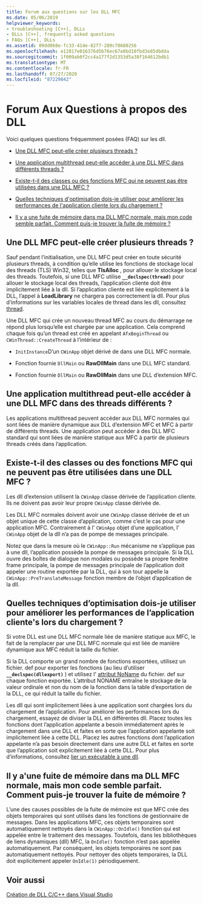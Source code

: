 ```yaml
---
title: Forum aux questions sur les DLL MFC
ms.date: 05/06/2019
helpviewer_keywords:
- troubleshooting [C++], DLLs
- DLLs [C++], frequently asked questions
- FAQs [C++], DLLs
ms.assetid: 09dd068e-fc33-414e-82f7-289c70680256
ms.openlocfilehash: e12817e016376d5b76ec67e8bd10fbd3e85dbdda
ms.sourcegitcommit: 1f009ab0f2cc4a177f2d1353d5a38f164612bdb1
ms.translationtype: MT
ms.contentlocale: fr-FR
ms.lasthandoff: 07/27/2020
ms.locfileid: "87229842"
---
```

# <a name="dll-frequently-asked-questions"></a>Forum Aux Questions à propos des DLL

Voici quelques questions fréquemment posées (FAQ) sur les dll.

- [Une DLL MFC peut-elle créer plusieurs threads ?](#mfc_multithreaded_1)

- [Une application multithread peut-elle accéder à une DLL MFC dans différents threads ?](#mfc_multithreaded_2)

- [Existe-t-il des classes ou des fonctions MFC qui ne peuvent pas être utilisées dans une DLL MFC ?](#mfc_prohibited_classes)

- [Quelles techniques d'optimisation dois-je utiliser pour améliorer les performances de l'application cliente lors du chargement ?](#mfc_optimization)

- [Il y a une fuite de mémoire dans ma DLL MFC normale, mais mon code semble parfait. Comment puis-je trouver la fuite de mémoire ?](#memory_leak)

## <a name="can-an-mfc-dll-create-multiple-threads"></a><a name="mfc_multithreaded_1"></a>Une DLL MFC peut-elle créer plusieurs threads ?

Sauf pendant l’initialisation, une DLL MFC peut créer en toute sécurité plusieurs threads, à condition qu’elle utilise les fonctions de stockage local des threads (TLS) Win32, telles que **TlsAlloc** , pour allouer le stockage local des threads. Toutefois, si une DLL MFC utilise **`__declspec(thread)`** pour allouer le stockage local des threads, l’application cliente doit être implicitement liée à la dll. Si l’application cliente est liée explicitement à la DLL, l’appel à **LoadLibrary** ne chargera pas correctement la dll. Pour plus d’informations sur les variables locales de thread dans les dll, consultez [thread](../cpp/thread.md).

Une DLL MFC qui crée un nouveau thread MFC au cours du démarrage ne répond plus lorsqu’elle est chargée par une application. Cela comprend chaque fois qu’un thread est créé en appelant `AfxBeginThread` ou `CWinThread::CreateThread` à l’intérieur de :

- `InitInstance`D’un `CWinApp` objet dérivé de dans une DLL MFC normale.

- Fonction fournie `DllMain` ou **RawDllMain** dans une DLL MFC standard.

- Fonction fournie `DllMain` ou **RawDllMain** dans une DLL d’extension MFC.

## <a name="can-a-multithreaded-application-access-an-mfc-dll-in-different-threads"></a><a name="mfc_multithreaded_2"></a>Une application multithread peut-elle accéder à une DLL MFC dans des threads différents ?

Les applications multithread peuvent accéder aux DLL MFC normales qui sont liées de manière dynamique aux DLL d’extension MFC et MFC à partir de différents threads. Une application peut accéder à des DLL MFC standard qui sont liées de manière statique aux MFC à partir de plusieurs threads créés dans l’application.

## <a name="are-there-any-mfc-classes-or-functions-that-cannot-be-used-in-an-mfc-dll"></a><a name="mfc_prohibited_classes"></a>Existe-t-il des classes ou des fonctions MFC qui ne peuvent pas être utilisées dans une DLL MFC ?

Les dll d’extension utilisent la `CWinApp` classe dérivée de l’application cliente. Ils ne doivent pas avoir leur propre `CWinApp` classe dérivée de.

Les DLL MFC normales doivent avoir une `CWinApp` classe dérivée de et un objet unique de cette classe d’application, comme c’est le cas pour une application MFC. Contrairement à l' `CWinApp` objet d’une application, l' `CWinApp` objet de la dll n’a pas de pompe de messages principale.

Notez que dans la mesure où le `CWinApp::Run` mécanisme ne s’applique pas à une dll, l’application possède la pompe de messages principale. Si la DLL ouvre des boîtes de dialogue non modales ou possède sa propre fenêtre frame principale, la pompe de messages principale de l’application doit appeler une routine exportée par la DLL, qui à son tour appelle la `CWinApp::PreTranslateMessage` fonction membre de l’objet d’application de la dll.

## <a name="what-optimization-techniques-should-i-use-to-improve-the-client-application39s-performance-when-loading"></a><a name="mfc_optimization"></a>Quelles techniques d’optimisation dois-je utiliser pour améliorer les performances de l’application cliente&#39;s lors du chargement ?

Si votre DLL est une DLL MFC normale liée de manière statique aux MFC, le fait de la remplacer par une DLL MFC normale qui est liée de manière dynamique aux MFC réduit la taille du fichier.

Si la DLL comporte un grand nombre de fonctions exportées, utilisez un fichier. def pour exporter les fonctions (au lieu d’utiliser **`__declspec(dllexport)`** ) et utilisez l' [attribut NoName](exporting-functions-from-a-dll-by-ordinal-rather-than-by-name.md) du fichier. def sur chaque fonction exportée. L’attribut NONAME entraîne le stockage de la valeur ordinale et non du nom de la fonction dans la table d’exportation de la DLL, ce qui réduit la taille du fichier.

Les dll qui sont implicitement liées à une application sont chargées lors du chargement de l’application. Pour améliorer les performances lors du chargement, essayez de diviser la DLL en différentes dll. Placez toutes les fonctions dont l’application appelante a besoin immédiatement après le chargement dans une DLL et faites en sorte que l’application appelante soit implicitement liée à cette DLL. Placez les autres fonctions dont l’application appelante n’a pas besoin directement dans une autre DLL et faites en sorte que l’application soit explicitement liée à cette DLL. Pour plus d’informations, consultez [lier un exécutable à une dll](linking-an-executable-to-a-dll.md#determining-which-linking-method-to-use).

## <a name="there39s-a-memory-leak-in-my-regular-mfc-dll-but-my-code-looks-fine-how-can-i-find-the-memory-leak"></a><a name="memory_leak"></a>Il y a&#39;une fuite de mémoire dans ma DLL MFC normale, mais mon code semble parfait. Comment puis-je trouver la fuite de mémoire ?

L’une des causes possibles de la fuite de mémoire est que MFC crée des objets temporaires qui sont utilisés dans les fonctions de gestionnaire de messages. Dans les applications MFC, ces objets temporaires sont automatiquement nettoyés dans la `CWinApp::OnIdle()` fonction qui est appelée entre le traitement des messages. Toutefois, dans les bibliothèques de liens dynamiques (dll) MFC, la `OnIdle()` fonction n’est pas appelée automatiquement. Par conséquent, les objets temporaires ne sont pas automatiquement nettoyés. Pour nettoyer des objets temporaires, la DLL doit explicitement appeler `OnIdle(1)` périodiquement.

## <a name="see-also"></a>Voir aussi

[Création de DLL C/C++ dans Visual Studio](dlls-in-visual-cpp.md)
